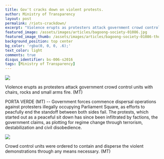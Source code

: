```yaml
---
title: Gov't cracks down on violent protests.
author: Ministry of Transparency
layout: post
permalink: /riots-crackdown/
excerpt: "Violence erupts as protesters attack government crowd control units with chairs, rocks and small arms fire. (MT)"
featured_image: /assets/images/articles/bagoong-society-01086.jpg
featured_image_thumb: /assets/images/articles/bagoong-society-01086-thumb.jpg
background_position: top center
bg_color: 'rgba(0, 0, 0, .6);'
text_color: light
comments: true
disqus_identifier: bs-006-s2016
tags: [Ministry of Transparency]
---
```


<img src="{{ site.baseurl }}/assets/images/articles/bagoong-society-01086.jpg">
<p class="caption">Violence erupts as protesters attack government crowd control units with chairs, rocks and small arms fire. (MT)</p>

PORTA VERDE (MT) -- Government forces commence dispersal operations against protesters illegally occupying Parliament Square, as efforts to peacfully end the standoff between both sides fail. The protests, which started out as a peaceful sit down has since been infiltrated by factions, the government claims, as plotting for regime change through terrorism, destabilization and civil disobedience.

<img src="{{ site.baseurl }}/assets/images/articles/bagoong-society-00727.jpg">
<p class="caption">Crowd control units were ordered to contain and disperse the violent demonstrations through any means necessary. (MT)</p>